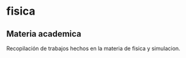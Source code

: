 # fisica
## Materia academica

Recopilación de trabajos hechos en la materia de fisica y simulacion.

